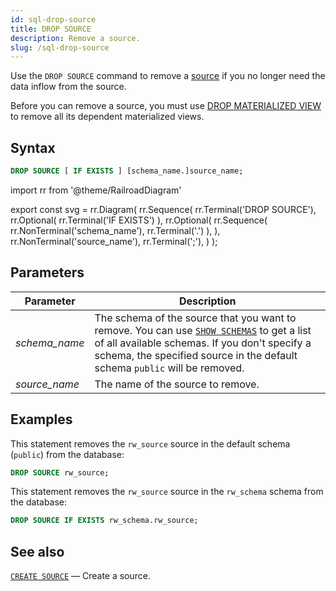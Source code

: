 ```yaml
---
id: sql-drop-source
title: DROP SOURCE
description: Remove a source.
slug: /sql-drop-source
---
```


Use the `DROP SOURCE` command to remove a [source](sql-create-source.md) if you no longer need the data inflow from the source.

Before you can remove a source, you must use [DROP MATERIALIZED VIEW](sql-drop-mv.md) to remove all its dependent materialized views.

## Syntax

```sql
DROP SOURCE [ IF EXISTS ] [schema_name.]source_name;
```


import rr from '@theme/RailroadDiagram'

export const svg = rr.Diagram(
    rr.Sequence(
        rr.Terminal('DROP SOURCE'),
        rr.Optional(
            rr.Terminal('IF EXISTS')
        ),
        rr.Optional(
            rr.Sequence(
                rr.NonTerminal('schema_name'),
                rr.Terminal('.')
            ),
        ),
        rr.NonTerminal('source_name'),
        rr.Terminal(';'),
    )
);

<drawer SVG={svg} />



## Parameters

|Parameter                  | Description           |
|---------------------------|-----------------------|
|*schema_name*                   |The schema of the source that you want to remove. You can use [`SHOW SCHEMAS`](sql-show-schemas.md) to get a list of all available schemas. If you don't specify a schema, the specified source in the default schema `public` will be removed.|
|*source_name*                   |The name of the source to remove.|



## Examples

This statement removes the `rw_source` source in the default schema (`public`) from the database:

```sql
DROP SOURCE rw_source;
```


This statement removes the `rw_source` source in the `rw_schema` schema from the database:

```sql
DROP SOURCE IF EXISTS rw_schema.rw_source;
```

## See also

[`CREATE SOURCE`](sql-create-source.md) — Create a source.